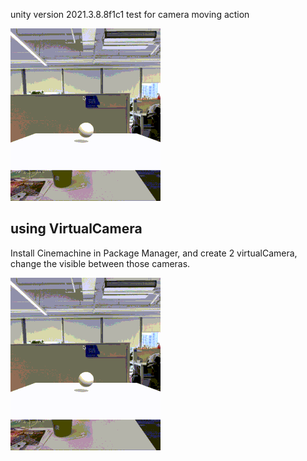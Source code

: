 unity version 2021.3.8.8f1c1
test for camera moving action

![example](https://github.com/hsiunien/StudyTest/blob/master/Unity/CameraMoving/images/show.gif?raw=true)

## using VirtualCamera
Install Cinemachine in Package Manager, and create 2 virtualCamera, change the visible between those cameras.

![example2](https://github.com/hsiunien/StudyTest/blob/master/Unity/CameraMoving/images/show.gif?raw=true)
